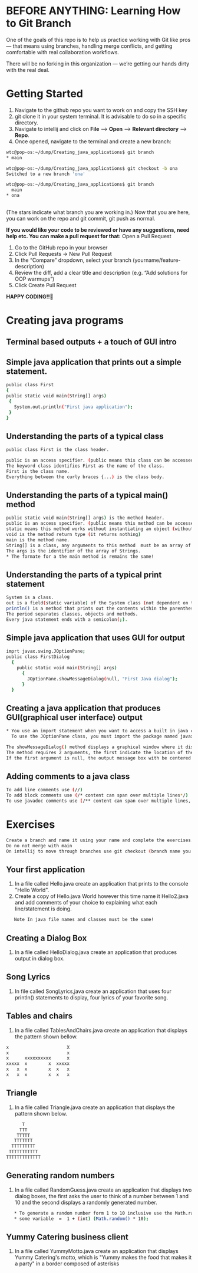 # BEFORE ANYTHING: Learning How to Git Branch

One of the goals of this repo is to help us practice working with Git like pros — that means using branches, handling merge conflicts, and getting comfortable with real collaboration workflows.

There will be no forking in this organization — we’re getting our hands dirty with the real deal.

# Getting Started
1. Navigate to the github repo you want to work on and copy the SSH key
2. git clone it in your system terminal. It is advisable to do so in a specific directory.
3. Navigate to intellij and click on **File** --> **Open** --> **Relevant directory** --> **Repo**.
4. Once opened, navigate to the terminal and create a new branch:

```bash
wtc@pop-os:~/dump/Creating_java_applications$ git branch
* main

wtc@pop-os:~/dump/Creating_java_applications$ git checkout -b ona
Switched to a new branch 'ona'

wtc@pop-os:~/dump/Creating_java_applications$ git branch
  main
* ona
 
```
(The stars indicate what branch you are working in.)
Now that you are here, you can work on the repo and git commit, git push as normal.

**If you would like your code to be reviewed or have any suggestions, need help etc. You can make a pull request for that:**
Open a Pull Request

1) Go to the GitHub repo in your browser
2) Click Pull Requests → New Pull Request
3) In the “Compare” dropdown, select your branch (yourname/feature-description)
4) Review the diff, add a clear title and description (e.g. “Add solutions for OOP warmups”)
5) Click Create Pull Request

**HAPPY CODING!!🎉**
    
 # Creating java programs
 ## Terminal based outputs + a touch of GUI intro

## Simple java application that prints out a simple statement.

   ```bash
public class First
{
  public static void main(String[] args)
    {
      System.out.println("First java application");
    }
}
```

## Understanding the parts of a typical class

```bash
public class First is the class header.

public is an access specifier. (public means this class can be accessed any where from the application)
The keyword class identifies First as the name of the class.
First is the class name.
Everything between the curly braces {...) is the class body.
```

## Understanding the parts of a typical main() method

```bash
public static void main(String[] args) is the method header.
public is an access specifier. (public means this method can be accessed any where from the application).
static means this method works without instantiating an object (without an object)
void is the method return type (it returns nothing)
main is the method name.
String[] is a class, any arguments to this method  must be an array of string.
The args is the identifier of the array of Strings.
* The formate for a the main method is remains the same!
```

## Understanding the parts of a typical print statement

```bash
System is a class.
out is a field(static variable) of the System class (not dependent on the objects of that class).
println() is a method that prints out the contents within the parenthesis and a new line afterwards. print() does not insert a new line after the contents have been displayed.
The period separates classes, objects and methods.
Every java statement ends with a semicolon(;).
```

## Simple java application that uses GUI for output

```bash
imprt javax.swing.JOptionPane;
public class FirstDialog
  {
    public static void main(String[] args)
      {
        JOptionPane.showMessageDialog(null, "First Java dialog");
      }
  }
```

## Creating a java application that produces GUI(graphical user interface) output

```bash
* You use an import statement when you want to access a built in java class that is contained in a group of classes called package.
  To use the JOptionPane class, you must import the package named javax.swing.JOptionPane.

The showMessageDialog() method displays a graphical window where it displays infomation.
The method requires 2 arguments, the first indicate the location of the message box in the screen and the sceond is the literal string that is displayed.
If the first argument is null, the output message box with be centered in the screen.
```

## Adding comments to a java class
```bash
To add line comments use (//)
To add block comments use (/* content can span over multiple lines*/)
To use javadoc comments use (/** content can span over multiple lines, this content is auto generated */ )
```

# Exercises
```bash
Create a branch and name it using your name and complete the exercises.
Do no not merge with main
On intellij to move through branches use git checkout (branch name you want to checkin to) 
```

## Your first application

1. In a file called Hello.java create an application that prints to the console "Hello World".
2. Create a copy of Hello.java World however this time name it Hello2.java and add comments of your choice to explaining  what each line/statement is doing.
```bash
   Note In java file names and classes must be the same!
```

## Creating a Dialog Box

1. In a file called HelloDialog.java create an application that produces output in dialog box.

## Song Lyrics

1. In file called SongLyrics,java create an application that uses four println() statements to display, four lyrics of your favorite song.

## Tables and chairs
1. In a file called TablesAndChairs.java create an application that displays the pattern shown bellow.
```bash
x                      X  
x                      x  
x      xxxxxxxxxx      x  
xxxxx  x        x  xxxxx  
x   x  x        x  x   x  
x   x  x        x  x   x  
```

## Triangle

1. In a file called Triangle.java create an application that displays the pattern shown below.
```bash
      T  
     TTT  
    TTTTT  
   TTTTTTT  
  TTTTTTTTT  
 TTTTTTTTTTT  
TTTTTTTTTTTTT  
```
## Generating random numbers

1. In a file called RandomGuess.java  create an application that displays two dialog boxes, the first asks the user to think of a number between 1 and 10 and the second displays a randomly generated number.
```bash
   * To generate a random number form 1 to 10 inclusive use the Math.random() function
   * some variable  =  1 + (int) (Math.random() * 10);
```

## Yummy Catering business client
1. In a file called YummyMotto.java create an application that displays Yummy Catering's motto, which is "Yummy makes the food that makes it a party" in a border composed of asterisks
